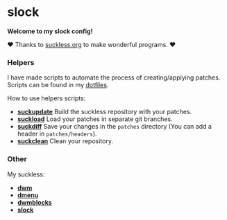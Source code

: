 # slock 

**Welcome to my slock config!**

❤️ Thanks to [suckless.org](https://suckless.org/) to make wonderful programs. ❤️

### **Helpers**

I have made scripts to automate the process of creating/applying patches. Scripts can be found in my [dotfiles](https://gitlab.com/Mageas/dotfiles).

How to use helpers scripts:
- **[suckupdate](https://gitlab.com/Mageas/dotfiles/-/blob/master/stow_root/scripts/usr/bin/suckupdate)** Build the suckless repository with your patches.
- **[suckload](https://gitlab.com/Mageas/dotfiles/-/blob/master/stow_root/scripts/usr/bin/suckload)** Load your patches in separate git branches.
- **[suckdiff](https://gitlab.com/Mageas/dotfiles/-/blob/master/stow_root/scripts/usr/bin/suckdiff)** Save your changes in the `patches` directory (You can add a header in `patches/headers`).
- **[suckclean](https://gitlab.com/Mageas/dotfiles/-/blob/master/stow_root/scripts/usr/bin/suckclean)** Clean your repository.

### **Other**

My suckless:
- **[dwm](https://gitlab.com/Mageas/dwm)**
- **[dmenu](https://gitlab.com/Mageas/dmenu)**
- **[dwmblocks](https://gitlab.com/Mageas/dwmblocks)**
- **[slock](https://gitlab.com/Mageas/slock)**
